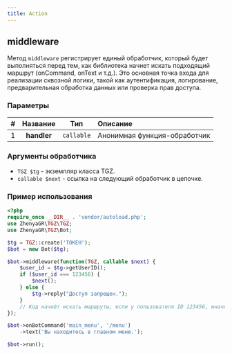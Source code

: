 ```yaml
---
title: Action
---
```


## middleware
Метод `middleware` регистрирует единый обработчик, который будет выполняться перед тем, как библиотека начнет искать подходящий маршрут (onCommand, onText и т.д.). Это основная точка входа для реализации сквозной логики, такой как аутентификация, логирование, предварительная обработка данных или проверка прав доступа.

### Параметры
| # |  Название   |    Тип     | Описание                     |
|:-:|:-----------:|:----------:|:-----------------------------|
| 1 | **handler** | `callable` | Анонимная функция-обработчик |

### Аргументы обработчика
- `TGZ $tg` - экземпляр класса TGZ.
- `callable $next` - ссылка на следующий обработчик в цепочке.

### Пример использования
```php
<?php
require_once __DIR__ . 'vendor/autoload.php';
use ZhenyaGR\TGZ\TGZ;
use ZhenyaGR\TGZ\Bot;

$tg = TGZ::create('ТОКЕН');
$bot = new Bot($tg);

$bot->middleware(function(TGZ, callable $next) {
    $user_id = $tg->getUserID();
    if ($user_id === 123456) {
        $next();        
    } else {
        $tg->reply("Доступ запрещен.");
    }
    // Код начнёт искать маршруты, если у пользователя ID 123456, иначе - нет
});

$bot->onBotCommand('main_menu', '/menu')
    ->text('Вы находитесь в главном меню.');

$bot->run();
```